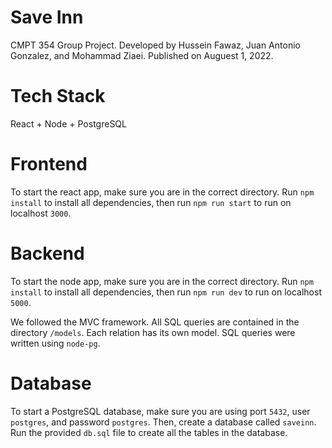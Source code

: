 # Save Inn
CMPT 354 Group Project.
Developed by Hussein Fawaz, Juan Antonio Gonzalez, and Mohammad Ziaei.
Published on Auguest 1, 2022.

# Tech Stack
React + Node + PostgreSQL

# Frontend
To start the react app, make sure you are in the correct directory. Run ```npm install``` to install all dependencies, then run ```npm run start``` to run on localhost ```3000```.

# Backend
To start the node app, make sure you are in the correct directory. Run ```npm install``` to install all dependencies, then run ```npm run dev``` to run on localhost ```5000```.

We followed the MVC framework. All SQL queries are contained in the directory ```/models```. Each relation has its own model. SQL queries were written using ```node-pg```.

# Database
To start a PostgreSQL database, make sure you are using port ```5432```, user ```postgres```, and password ```postgres```. Then, create a database called ```saveinn```. Run the provided ```db.sql``` file to create all the tables in the database.

